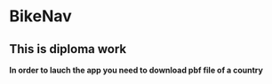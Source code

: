 # BikeNav
## This is diploma work

**In order to lauch the app you need to download pbf file of a country**

